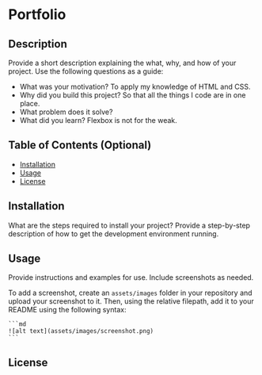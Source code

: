 # Portfolio

## Description

Provide a short description explaining the what, why, and how of your project. Use the following questions as a guide:

- What was your motivation? To apply my knowledge of HTML and CSS.
- Why did you build this project? So that all the things I code are in one place.
- What problem does it solve? 
- What did you learn? Flexbox is not for the weak.

## Table of Contents (Optional)

- [Installation](#installation)
- [Usage](#usage)
- [License](#license)

## Installation

What are the steps required to install your project? Provide a step-by-step description of how to get the development environment running.

## Usage

Provide instructions and examples for use. Include screenshots as needed.

To add a screenshot, create an `assets/images` folder in your repository and upload your screenshot to it. Then, using the relative filepath, add it to your README using the following syntax:

    ```md
    ![alt text](assets/images/screenshot.png)
    ```
## License

